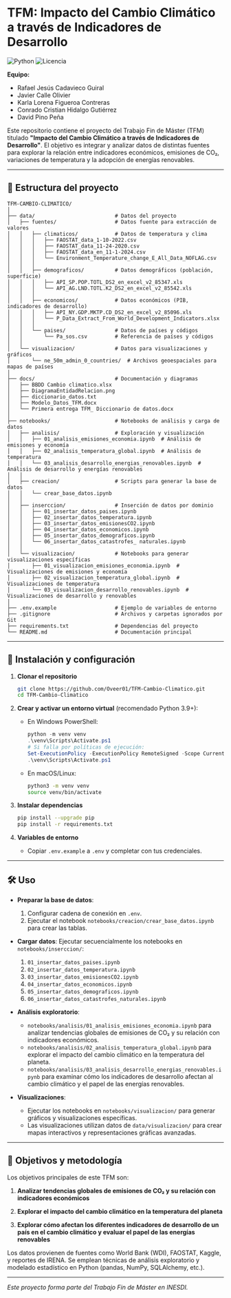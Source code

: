 # TFM: Impacto del Cambio Climático a través de Indicadores de Desarrollo

![Python](https://img.shields.io/badge/python-3.9%2B-blue.svg) ![Licencia](https://img.shields.io/badge/licencia-MIT-green.svg)

**Equipo:**
- Rafael Jesús Cadavieco Guiral  
- Javier Calle Olivier  
- Karla Lorena Figueroa Contreras  
- Conrado Cristian Hidalgo Gutiérrez  
- David Pino Peña  

Este repositorio contiene el proyecto del Trabajo Fin de Máster (TFM) titulado **"Impacto del Cambio Climático a través de Indicadores de Desarrollo"**. El objetivo es integrar y analizar datos de distintas fuentes para explorar la relación entre indicadores económicos, emisiones de CO₂, variaciones de temperatura y la adopción de energías renovables.

---

## 📁 Estructura del proyecto

```
TFM-CAMBIO-CLIMATICO/
│
├── data/                          # Datos del proyecto
│   ├── fuentes/                   # Datos fuente para extracción de valores
│   │   ├── climaticos/            # Datos de temperatura y clima
│   │   │   ├── FAOSTAT_data_1-10-2022.csv
│   │   │   ├── FAOSTAT_data_11-24-2020.csv
│   │   │   ├── FAOSTAT_data_en_11-1-2024.csv
│   │   │   └── Environment_Temperature_change_E_All_Data_NOFLAG.csv
│   │   │
│   │   ├── demograficos/          # Datos demográficos (población, superficie)
│   │   │   ├── API_SP.POP.TOTL_DS2_en_excel_v2_85347.xls
│   │   │   └── API_AG.LND.TOTL.K2_DS2_en_excel_v2_85542.xls
│   │   │
│   │   ├── economicos/            # Datos económicos (PIB, indicadores de desarrollo)
│   │   │   ├── API_NY.GDP.MKTP.CD_DS2_en_excel_v2_85096.xls
│   │   │   └── P_Data_Extract_From_World_Development_Indicators.xlsx
│   │   │
│   │   └── paises/                # Datos de países y códigos
│   │       └── Pa_sos.csv         # Referencia de países y códigos
│   │
│   └── visualizacion/             # Datos para visualizaciones y gráficos
│       └── ne_50m_admin_0_countries/  # Archivos geoespaciales para mapas de países
│
├── docs/                          # Documentación y diagramas
│   ├── BBDD Cambio climatico.xlsx
│   ├── DiagramaEntidadRelacion.png
│   ├── diccionario_datos.txt
│   ├── Modelo_Datos_TFM.docx
│   └── Primera entrega TFM_ Diccionario de datos.docx
│
├── notebooks/                     # Notebooks de análisis y carga de datos
│   ├── analisis/                  # Exploración y visualización
│   │   ├── 01_analisis_emisiones_economia.ipynb  # Análisis de emisiones y economía
│   │   ├── 02_analisis_temperatura_global.ipynb  # Análisis de temperatura
│   │   └── 03_analisis_desarrollo_energias_renovables.ipynb  # Análisis de desarrollo y energías renovables
│   │
│   ├── creacion/                  # Scripts para generar la base de datos
│   │   └── crear_base_datos.ipynb
│   │
│   ├── inserccion/                # Inserción de datos por dominio
│   │   ├── 01_insertar_datos_paises.ipynb
│   │   ├── 02_insertar_datos_temperatura.ipynb
│   │   ├── 03_insertar_datos_emisionesCO2.ipynb
│   │   ├── 04_insertar_datos_economicos.ipynb
│   │   ├── 05_insertar_datos_demograficos.ipynb
│   │   └── 06_insertar_datos_catastrofes_ naturales.ipynb
│   │
│   └── visualizacion/             # Notebooks para generar visualizaciones específicas
│       ├── 01_visualizacion_emisiones_economia.ipynb  # Visualizaciones de emisiones y economía
│       ├── 02_visualizacion_temperatura_global.ipynb  # Visualizaciones de temperatura
│       └── 03_visualizacion_desarrollo_renovables.ipynb  # Visualizaciones de desarrollo y renovables
│
├── .env.example                   # Ejemplo de variables de entorno
├── .gitignore                     # Archivos y carpetas ignorados por Git
├── requirements.txt               # Dependencias del proyecto
└── README.md                      # Documentación principal
```

---

## 🚀 Instalación y configuración

1. **Clonar el repositorio**

   ```bash
   git clone https://github.com/Oveer01/TFM-Cambio-Climatico.git
   cd TFM-Cambio-Climatico
   ```

2. **Crear y activar un entorno virtual** (recomendado Python 3.9+):

   * En Windows PowerShell:

     ```powershell
     python -m venv venv
     .\venv\Scripts\Activate.ps1
     # Si falla por políticas de ejecución:
     Set-ExecutionPolicy -ExecutionPolicy RemoteSigned -Scope CurrentUser
     .\venv\Scripts\Activate.ps1
     ```

   * En macOS/Linux:

     ```bash
     python3 -m venv venv
     source venv/bin/activate
     ```

3. **Instalar dependencias**

   ```bash
   pip install --upgrade pip
   pip install -r requirements.txt
   ```

4. **Variables de entorno**

   * Copiar `.env.example` a `.env` y completar con tus credenciales.

---

## 🛠️ Uso

* **Preparar la base de datos**:

  1. Configurar cadena de conexión en `.env`.
  2. Ejecutar el notebook `notebooks/creacion/crear_base_datos.ipynb` para crear las tablas.

* **Cargar datos**:
  Ejecutar secuencialmente los notebooks en `notebooks/inserccion/`:

  1. `01_insertar_datos_paises.ipynb`
  2. `02_insertar_datos_temperatura.ipynb`
  3. `03_insertar_datos_emisionesCO2.ipynb`
  4. `04_insertar_datos_economicos.ipynb`
  5. `05_insertar_datos_demograficos.ipynb`
  6. `06_insertar_datos_catastrofes_naturales.ipynb`


* **Análisis exploratorio**:
  - `notebooks/analisis/01_analisis_emisiones_economia.ipynb` para analizar tendencias globales de emisiones de CO₂ y su relación con indicadores económicos.
  - `notebooks/analisis/02_analisis_temperatura_global.ipynb` para explorar el impacto del cambio climático en la temperatura del planeta.
  - `notebooks/analisis/03_analisis_desarrollo_energias_renovables.ipynb` para examinar cómo los indicadores de desarrollo afectan al cambio climático y el papel de las energías renovables.

* **Visualizaciones**:
  - Ejecutar los notebooks en `notebooks/visualizacion/` para generar gráficos y visualizaciones específicas.
  - Las visualizaciones utilizan datos de `data/visualizacion/` para crear mapas interactivos y representaciones gráficas avanzadas.

---

## 🎯 Objetivos y metodología

Los objetivos principales de este TFM son:

1. **Analizar tendencias globales de emisiones de CO₂ y su relación con indicadores económicos**

2. **Explorar el impacto del cambio climático en la temperatura del planeta**

3. **Explorar cómo afectan los diferentes indicadores de desarrollo de un país en el cambio climático y evaluar el papel de las energías renovables**

Los datos provienen de fuentes como World Bank (WDI), FAOSTAT, Kaggle, y reportes de IRENA. Se emplean técnicas de análisis exploratorio y modelado estadístico en Python (pandas, NumPy, SQLAlchemy, etc.).

---

*Este proyecto forma parte del Trabajo Fin de Máster en INESDI.*
